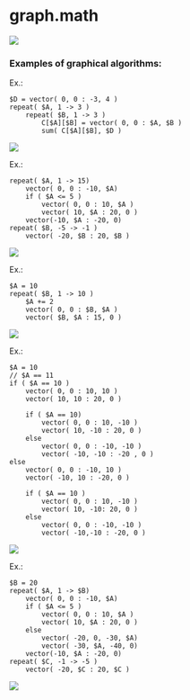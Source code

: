 # graph.math

![](https://s8.hostingkartinok.com/uploads/images/2018/06/543def5021bf6a57954574ed3a6eb7be.png)



### Examples of graphical algorithms:

Ex.:
```
$D = vector( 0, 0 : -3, 4 )
repeat( $A, 1 -> 3 )
	repeat( $B, 1 -> 3 )
		C[$A][$B] = vector( 0, 0 : $A, $B )
		sum( C[$A][$B], $D )
```

![](https://s8.hostingkartinok.com/uploads/images/2018/08/aa854e08ed6d6c819a6677449efefad8.png)

Ex.:
```
repeat( $A, 1 -> 15)
	vector( 0, 0 : -10, $A)
	if ( $A <= 5 )
		vector( 0, 0 : 10, $A )
		vector( 10, $A : 20, 0 )
	vector(-10, $A : -20, 0)
repeat( $B, -5 -> -1 )
	vector( -20, $B : 20, $B )
```

![](https://s8.hostingkartinok.com/uploads/images/2018/08/3e71cdc5281c91bd6ed21990b70185b0.png)

Ex.:
```
$A = 10
repeat( $B, 1 -> 10 )
	$A += 2
	vector( 0, 0 : $B, $A )
	vector( $B, $A : 15, 0 )
```

![](https://s8.hostingkartinok.com/uploads/images/2018/08/5885cc819bb5fca143281f7a60d0f727.png)

Ex.:
```
$A = 10
// $A == 11
if ( $A == 10 )
	vector( 0, 0 : 10, 10 )
	vector( 10, 10 : 20, 0 )
	
	if ( $A == 10)
		vector( 0, 0 : 10, -10 )
		vector( 10, -10 : 20, 0 )
	else
		vector( 0, 0 : -10, -10 )
		vector( -10, -10 : -20 , 0 )
else
	vector( 0, 0 : -10, 10 )
	vector( -10, 10 : -20, 0 )
	
	if ( $A == 10 )
		vector( 0, 0 : 10, -10 )
		vector( 10, -10: 20, 0 )
	else
		vector( 0, 0 : -10, -10 )
		vector( -10,-10 : -20, 0 )
```

![](https://s8.hostingkartinok.com/uploads/images/2018/08/4ae2c48c6b09c08a4aa5845a25d06fdd.png)

Ex.:
```
$B = 20
repeat( $A, 1 -> $B)
	vector( 0, 0 : -10, $A)
	if ( $A <= 5 )
		vector( 0, 0 : 10, $A )
		vector( 10, $A : 20, 0 )
	else
		vector( -20, 0, -30, $A)
		vector( -30, $A, -40, 0) 
	vector(-10, $A : -20, 0)
repeat( $C, -1 -> -5 )
	vector( -20, $C : 20, $C )
```

![](https://s8.hostingkartinok.com/uploads/images/2018/08/045ed3251307aee2064e77a2e982c425.png)
